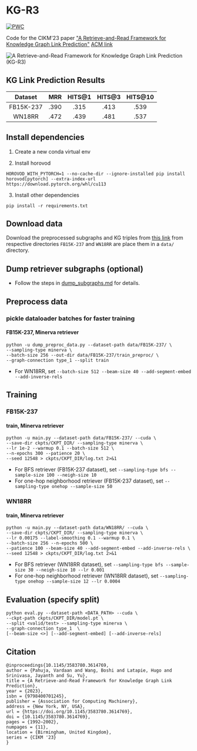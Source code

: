 # KG-R3
[![PWC](https://img.shields.io/endpoint.svg?url=https://paperswithcode.com/badge/a-retrieve-and-read-framework-for-knowledge/link-prediction-on-fb15k-237)](https://paperswithcode.com/sota/link-prediction-on-fb15k-237?p=a-retrieve-and-read-framework-for-knowledge)

Code for the CIKM'23 paper ["A Retrieve-and-Read Framework for Knowledge Graph Link Prediction"](https://arxiv.org/pdf/2212.09724.pdf) [ACM link](https://dl.acm.org/doi/10.1145/3583780.3614769)

<!-- Code will be released soon. -->

![A Retrieve-and-Read Framework for Knowledge Graph Link Prediction (KG-R3)](./assets/KG-R3.png)

## KG Link Prediction Results

|  Dataset  |   MRR  | HITS@1 | HITS@3 | HITS@10 |
|:---------:|:------:|:------:|:------:|:-------:|
| FB15K-237 | .390   | .315   | .413   | .539    |
| WN18RR    | .472   | .439   | .481   | .537    |


## Install dependencies
1. Create a new conda virtual env

2. Install horovod
```
HOROVOD_WITH_PYTORCH=1 --no-cache-dir --ignore-installed pip install horovod[pytorch] --extra-index-url https://download.pytorch.org/whl/cu113
```

3. Install other dependencies
```
pip install -r requirements.txt
```

## Download data

Download the preprocessed subgraphs and KG triples from [this link](https://buckeyemailosu-my.sharepoint.com/:f:/g/personal/pahuja_9_buckeyemail_osu_edu/ErHNYjTAzLZMgT7Mkgy1J_4BeoJMYTF4EQ2UxniOgPhCyA?e=85avhJ) from respective directories `FB15K-237` and `WN18RR` are place them in a `data/` directory.

## Dump retriever subgraphs (optional)

- Follow the steps in [dump_subgraphs.md](./dump_subgraphs.md) for details.

## Preprocess data

### pickle dataloader batches for faster training

#### FB15K-237, Minerva retriever
```
python -u dump_preproc_data.py --dataset-path data/FB15K-237/ \
--sampling-type minerva \
--batch-size 256 --out-dir data/FB15K-237/train_preproc/ \
--graph-connection type_1 --split train
```
- For WN18RR, set `--batch-size 512 --beam-size 40 --add-segment-embed --add-inverse-rels`

## Training

### FB15K-237

#### train, Minerva retriever
```
python -u main.py --dataset-path data/FB15K-237/ --cuda \
--save-dir ckpts/CKPT_DIR/ --sampling-type minerva \
--lr 1e-2 --warmup 0.1 --batch-size 512 \
--n-epochs 300 --patience 20 \
--seed 12548 > ckpts/CKPT_DIR/log.txt 2>&1
```
- For BFS retriever (FB15K-237 dataset), set `--sampling-type bfs --sample-size 100 --neigh-size 10`
- For one-hop neighborhood retriever (FB15K-237 dataset), set `--sampling-type onehop --sample-size 50`

### WN18RR

#### train, Minerva retriever
```
python -u main.py --dataset-path data/WN18RR/ --cuda \
--save-dir ckpts/CKPT_DIR/ --sampling-type minerva \
--lr 0.00175 --label-smoothing 0.1 --warmup 0.1 \
--batch-size 256 --n-epochs 500 \
--patience 100 --beam-size 40 --add-segment-embed --add-inverse-rels \
--seed 12548 > ckpts/CKPT_DIR/log.txt 2>&1
```
- For BFS retriever (WN18RR dataset), set `--sampling-type bfs --sample-size 30 --neigh-size 10 --lr 0.001`
- For one-hop neighborhood retriever (WN18RR dataset), set `--sampling-type onehop --sample-size 12 --lr 0.0004`

## Evaluation (specify split)
```
python eval.py --dataset-path <DATA_PATH> --cuda \
--ckpt-path ckpts/CKPT_DIR/model.pt \
--split <valid/test> --sampling-type minerva \
--graph-connection type_1  \
[--beam-size <>] [--add-segment-embed] [--add-inverse-rels]
```


## Citation
```
@inproceedings{10.1145/3583780.3614769,
author = {Pahuja, Vardaan and Wang, Boshi and Latapie, Hugo and Srinivasa, Jayanth and Su, Yu},
title = {A Retrieve-and-Read Framework for Knowledge Graph Link Prediction},
year = {2023},
isbn = {9798400701245},
publisher = {Association for Computing Machinery},
address = {New York, NY, USA},
url = {https://doi.org/10.1145/3583780.3614769},
doi = {10.1145/3583780.3614769},
pages = {1992–2002},
numpages = {11},
location = {Birmingham, United Kingdom},
series = {CIKM '23}
}              
```
